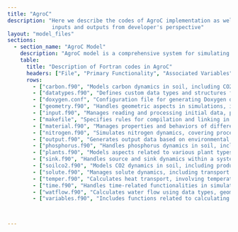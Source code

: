 ```yaml
---
title: "AgroC"
description: "Here we describe the codes of AgroC implementation as well as the instruction to install it along with its
              inputs and outputs from developer's perspective"
layout: "model_files"
sections:
  - section_name: "AgroC Model"
    description: "AgroC model is a comprehensive system for simulating various environmental and ecological processes. Key functionalities include the modeling of carbon, nitrogen, and phosphorus cycles, management of solute and water flow dynamics, and the simulation of plant growth and material properties under varying environmental conditions. The modules integrate complex data related to soil chemistry, atmospheric interactions, and biological processes, providing detailed outputs on environmental variables and system dynamics. "
    table:
      title: "Description of Fortran codes in AgroC"
      headers: ["File", "Primary Functionality", "Associated Variables", "Input/Output"]
      rows:
        - ["carbon.f90", "Models carbon dynamics in soil, including CO2 transport, organic matter decomposition, and microbial interactions.", "CO2 concentration layers, soil properties, decomposition rates, organic carbon inputs, microbial biomass variables, atmospheric pressure, gas constant, molecular CO2", "Input: Soil properties, environmental parameters, CO2 transport and decomposition parameters. Output: Updated CO2 and organic matter concentrations, CO2 production and decomposition rates, CO2 fluxes, microbial activity, soil carbon dynamics."]
        - ["datatypes.f90", "Defines custom data types and structures for use in the AgroSea model.", "Custom data types and structures.", "Not directly applicable"]
        - ["doxygen.conf", "Configuration file for generating Doxygen documentation of the AgroSea model.", "N/A", "N/A"]
        - ["geometry.f90", "Handles geometric aspects in simulations, including defining and manipulating properties of geometric shapes or structures.", "Dimensions, coordinates, properties like area, volume, length, angles, transformation procedures", "Input: Geometric definitions, configuration settings. Output: Calculated geometric properties, transformed geometric entities."]
        - ["input.f90", "Manages reading and processing initial data, particularly environmental or atmospheric parameters.", "Logical variables like lSurf, real variables like rSoil, Prec, integer indices iTemp, jTemp, array iUnit", "Input: Reads from various input files or data streams. Output: Processes and supplies data to other modules."]
        - ["makefile", "Specifies rules for compilation and linking in building the AgroC model.", "N/A", "N/A"]
        - ["material.f90", "Manages properties and behaviors of different materials, with focus on physical, chemical, and mechanical properties.", "Material properties, composite materials, temperature and pressure dependencies, environmental interactions", "Input: Material property parameters, environmental conditions. Output: Calculated material properties under specified conditions."]
        - ["nitrogen.f90", "Simulates nitrogen dynamics, covering processes like nitrogen fixation, nitrification, and denitrification.", "Nitrogen forms (Urea, NH4, NO3), rates and constants for nitrogen processes, logical flags for processes, C/N ratio of biomass", "Input: Environmental parameters, nitrogen concentrations. Output: Updated nitrogen concentrations, process rates and statuses."]
        - ["output.f90", "Generates output data based on environmental and soil parameters.", "Various soil condition and CO2 level variables", "Input: Environmental parameters, soil conditions, model iteration data. Output: Data on soil conditions, CO2 levels, other environmental factors."]
        - ["phosphorus.f90", "Handles phosphorus dynamics in soil, including different soil types and conditions.", "Logical variables for phosphorus pools and uptake, integer variables for soil genesis, real variables like CaCO3 concentration, base saturation, soil pH", "Input: Soil type and phosphorus-related parameters. Output: Updated phosphorus concentrations, soil chemistry alterations."]
        - ["plants.f90", "Models aspects related to various plant types in agricultural or ecological simulations.", "Plant type integers, additional parameters for growth and biological characteristics", "Input: Environmental and biological inputs for plant growth. Output: Plant growth, yield, environmental response predictions."]
        - ["sink.f90", "Handles source and sink dynamics within a system, integrating spatial, environmental, and carbon dynamics.", "Physical quantities like root growth, transpiration, carbon content, internal calculation variables", "Input: Root and environmental parameters. Output: Source and sink values, updated spatial and environmental data."]
        - ["soilco2.f90", "Models CO2 dynamics in soil, including production, transport, and interactions with soil components.", "CO2 concentrations, soil properties, biological process variables, environmental factors", "Input: Soil characteristics, environmental parameters. Output: CO2 concentrations and fluxes, soil property changes."]
        - ["solute.f90", "Manages solute dynamics, including transport and chemical reactions in the environment.", "General and real variables for solute parameters, allocatable arrays, logical variables for solute dynamics", "Input: Environmental parameters, solute concentrations. Output: Updated solute concentrations, reaction rates."]
        - ["temper.f90", "Calculates heat transport, involving temperature modeling and dynamics.", "Temperature, velocity, thermal variables, environmental parameters, material properties", "Input: Environmental, temporal, and material parameters. Output: Temperature profiles, heat transport properties."]
        - ["time.f90", "Handles time-related functionalities in simulations, managing simulation time data and parameters.", "Simulation time data, time information, date and time parameters, profile type", "Input: Time-related parameters and date information. Output: Updated simulation time and date values."]
        - ["watflow.f90", "Calculates water flow using data types, geometrical configurations, and material properties.", "Time variables, water flow parameters, material properties, local calculation variables", "Input: Time and water flow parameters. Output: Updated water flow values, convergence status, iteration details."]
        - ["variables.f90", "Includes functions related to calculating water stress and root exudation, managing various program variables.", "Variables for water stress, root exudation, nitrogen-related processes", "Input: Environmental parameters like water stress and temperature. Output: Managed variables related to environmental aspects."]



---
```

